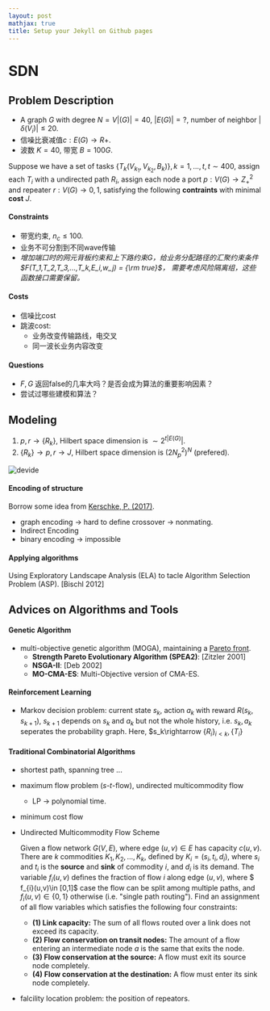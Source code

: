 ```yaml
---
layout: post
mathjax: true
title: Setup your Jekyll on Github pages
---
```

# SDN

## Problem Description

* A graph $G$ with degree $N=V\vert(G)\vert=40$, $\vert E(G)\vert=?$, number of neighbor $\vert\delta(V_i)\vert\leq 20$.
* 信噪比衰减值$c:E(G)\rightarrow R+$.
* 波数 $K=40$, 带宽 $B=100G$.

Suppose we have a set of tasks $\{T_k(V_{k_1},V_{k_2},B_k)\}, k=1,...,t, t\sim400$, assign each $T_i$ with a undirected path $R_i$, assign each node a port $p:V(G)\rightarrow Z_+^2$ and repeater $r:V(G)\rightarrow0,1$, satisfying the following **contraints** with minimal **cost** $J$.

#### Constraints
* 带宽约束, $n_c\leq 100$.
* 业务不可分割到不同wave传输
* *增加端口时的网元背板约束和上下路约束$G$，给业务分配路径的汇聚约束条件$F(T_1,T_2,T_3,...,T_k,E_i,w_j) = {\rm true}$， 需要考虑风险隔离组，这些函数接口需要保留。*
#### Costs
* 信噪比cost
* 跳波cost:
    * 业务改变传输路线，电交叉
    * 同一波长业务内容改变

#### Questions

* $F,G$ 返回false的几率大吗？是否会成为算法的重要影响因素？
* 尝试过哪些建模和算法？

## Modeling
1. $p,r\rightarrow\{R_k\}$, Hilbert space dimension is $\sim2^{t\vert E(G)}\vert$.
2. $\{R_k\}\rightarrow p,r\rightarrow J$, Hilbert space dimension is $(2N_p^2)^N$ (prefered).

![devide](devide.png)

#### Encoding of structure
Borrow some idea from [Kerschke, P. (2017)](https://arxiv.org/abs/1708.05258).
* graph encoding $\rightarrow$ hard to define crossover $\rightarrow$ nonmating.
* Indirect Encoding
* binary encoding $\rightarrow$ impossible


#### Applying algorithms

Using Exploratory Landscape Analysis (ELA) to tacle Algorithm Selection Problem (ASP). [Bischl 2012]

## Advices on Algorithms and Tools

#### Genetic Algorithm

- multi-objective genetic algorithm (MOGA), maintaining a [Pareto front](https://en.wikipedia.org/wiki/Pareto_frontier).
    * **Strength Pareto Evolutionary Algorithm (SPEA2)**: [Zitzler 2001]
    * **NSGA-II**: [Deb 2002]
    * **MO-CMA-ES**: Multi-Objective version of CMA-ES.

#### Reinforcement Learning

- Markov decision problem: current state $s_k$, action $a_k$ with reward $R(s_k,s_{k+1})$,
  $s_{k+1}$ depends on $s_k$ and $a_k$ but not the whole history, i.e. $s_k,a_k$ seperates the probability graph.
  Here, $s_k\rightarrow $\{R_i\}_{i<k}, \{T_i\}$

#### Traditional Combinatorial Algorithms

- shortest path, spanning tree ...

- maximum flow problem ($s$-$t$-flow), undirected multicommodity flow

  - LP $\rightarrow$ polynomial time.

- minimum cost flow

- Undirected Multicommodity Flow Scheme

  Given a flow network $G(V,E)$, where edge $(u,v)\in E$ has capacity $c(u,v)$.
  There are $k$ commodities $K_{1},K_{2},\dots ,K_{k}$, defined by $K_{i}=(s_{i},t_{i},d_{i})$,
  where $s_{i}$ and $t_{i}$ is the **source** and **sink** of commodity $i$, and $d_{i}$ is its demand.
  The variable $f_{i}(u,v)$ defines the fraction of flow $i$ along edge $(u,v)$,
  where $ f_{i}(u,v)\in [0,1]$ case the flow can be split among multiple paths,
  and $f_{i}(u,v)\in \{0,1\}$ otherwise (i.e. "single path routing"). Find an assignment of all flow variables which satisfies the following four constraints:

  * **(1) Link capacity:** The sum of all flows routed over a link does not exceed its capacity.
  * **(2) Flow conservation on transit nodes:** The amount of a flow entering an intermediate node $a$ is the same that exits the node.
  * **(3) Flow conservation at the source:** A flow must exit its source node completely.
  * **(4) Flow conservation at the destination:** A flow must enter its sink node completely.

- falcility location problem: the position of repeators.


